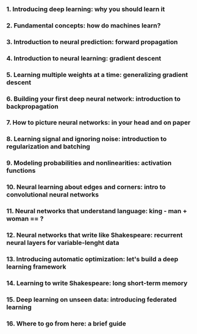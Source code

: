 ### 1. Introducing deep learning: why you should learn it
### 2. Fundamental concepts: how do machines learn?
### 3. Introduction to neural prediction: forward propagation
### 4. Introduction to neural learning: gradient descent
### 5. Learning multiple weights at a time: generalizing gradient descent
### 6. Building your first deep neural network: introduction to backpropagation
### 7. How to picture neural networks: in your head and on paper
### 8. Learning signal and ignoring noise: introduction to regularization and batching
### 9. Modeling probabilities and nonlinearities: activation functions
### 10. Neural learning about edges and corners: intro to convolutional neural networks
### 11. Neural networks that understand language: king - man + woman == ?
### 12. Neural networks that write like Shakespeare: recurrent neural layers for variable-lenght data
### 13. Introducing automatic optimization: let's build a deep learning framework
### 14. Learning to write Shakespeare: long short-term memory
### 15. Deep learning on unseen data: introducing federated learning
### 16. Where to go from here: a brief guide
